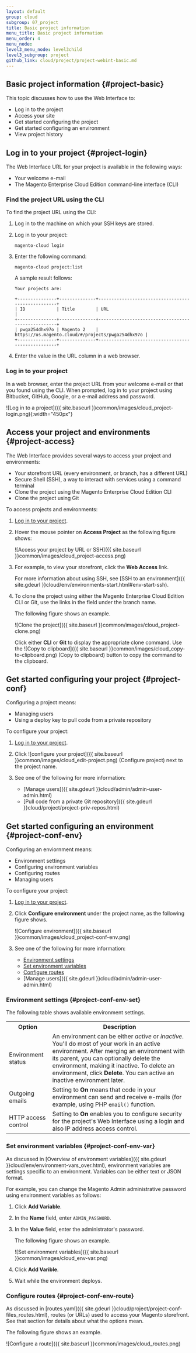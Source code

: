 ```yaml
---
layout: default
group: cloud
subgroup: 07_project
title: Basic project information
menu_title: Basic project information
menu_order: 4
menu_node: 
level3_menu_node: level3child
level3_subgroup: project
github_link: cloud/project/project-webint-basic.md
---
```


## Basic project information {#project-basic}
This topic discusses how to use the Web Interface to:

*	Log in to the project
*	Access your site
*	Get started configuring the project
*	Get started configuring an environment
*	View project history

## Log in to your project {#project-login}
The Web Interface URL for your project is available in the following ways:

*	Your welcome e-mail
*	The Magento Enterprise Cloud Edition command-line interface (CLI)

### Find the project URL using the CLI
To find the project URL using the CLI:

1.	Log in to the machine on which your SSH keys are stored.
2.	Log in to your project:

		magento-cloud login
3.	Enter the following command:

		magento-cloud project:list

	A sample result follows:

		Your projects are:

		+---------------+--------------+---------------------------------------------------+
		| ID            | Title        | URL                                               |
		+---------------+--------------+---------------------------------------------------+
		| pwga254dhx97o | Magento 2    | https://us.magento.cloud/#/projects/pwga254dhx97o |
		+---------------+--------------+---------------------------------------------------+
4.	Enter the value in the URL column in a web browser.

### Log in to your project
In a web browser, enter the project URL from your welcome e-mail or that you found using the CLI. When prompted, log in to your project using Bitbucket, GitHub, Google, or a e-mail address and password.

![Log in to a project]({{ site.baseurl }}common/images/cloud_project-login.png){:width="450px"}

## Access your project and environments {#project-access}
The Web Interface provides several ways to access your project and environments:

*	Your storefront URL (every environment, or branch, has a different URL)
*	Secure Shell (SSH), a way to interact with services using a command terminal
*	Clone the project using the Magento Enterprise Cloud Edition CLI
*	Clone the project using Git

To access projects and environments:

1.	[Log in to your project](#project-login).
2.	Hover the mouse pointer on **Access Project** as the following figure shows:

	![Access your project by URL or SSH]({{ site.baseurl }}common/images/cloud_project-access.png)
3.	For example, to view your storefront, click the **Web Access** link.

	For more information about using SSH, see [SSH to an environment]({{ site.gdeurl }}cloud/env/environments-start.html#env-start-ssh).
4.	To clone the project using either the Magento Enterprise Cloud Edition CLI or Git, use the links in the field under the branch name.

	The following figure shows an example.

	![Clone the project]({{ site.baseurl }}common/images/cloud_project-clone.png)

	Click either **CLI** or **Git** to display the appropriate clone command. Use the ![Copy to clipboard]({{ site.baseurl }}common/images/cloud_copy-to-clipboard.png) (Copy to clipboard) button to copy the command to the clipboard.

## Get started configuring your project {#project-conf}
Configuring a project means:

*	Managing users
*	Using a deploy key to pull code from a private repository

To configure your project:

1.	[Log in to your project](#project-login).
2.	Click ![configure your project]({{ site.baseurl }}common/images/cloud_edit-project.png) (Configure project) next to the project name.
3.	See one of the following for more information:

	*	[Manage users]({{ site.gdeurl }}cloud/admin/admin-user-admin.html)
	*	[Pull code from a private Git repository]({{ site.gdeurl }}cloud/project/project-priv-repos.html)

## Get started configuring an environment {#project-conf-env}
Configuring an enviornment means:

*	Environment settings
*	Configuring environment variables
*	Configuring routes
*	Managing users

To configure your project:

1.	[Log in to your project](#project-login).
2.	Click **Configure environment** under the project name, as the following figure shows.

	![Configure environment]({{ site.baseurl }}common/images/cloud_project-conf-env.png)
3.	See one of the following for more information:

	*	[Environment settings](#project-conf-env-set)
	*	[Set environment variables](#project-conf-env-var)
	*	[Configure routes](#project-conf-env-route)
	*	[Manage users]({{ site.gdeurl }}cloud/admin/admin-user-admin.html)

### Environment settings {#project-conf-env-set}
The following table shows available environment settings.

<table>
	<tbody>
		<tr>
			<th>Option</th>
			<th>Description</th>
		</tr>
	<tr>
		<td>Environment status</td>
		<td>An environment can be either <em>active</em> or <em>inactive</em>. You'll do most of your work in an active environment. After merging an environment with its parent, you can optionally delete the environment, making it inactive. To delete an environment, click <strong>Delete</strong>. You can active an inactive environment later.</td>
	</tr>
	<tr>
		<td>Outgoing emails</td>
		<td>Setting to <strong>On</strong> means that code in your environment can send and receive e-mails (for example, using PHP <code>email()</code> function. </td>
	</tr>
	<tr><td>HTTP access control</td>
	<td>Setting to <strong>On</strong> enables you to configure security for the project's Web Interface using a login and also IP address access control.</td>
	</tr>
</tbody>
</table>

### Set environment variables {#project-conf-env-var}
As discussed in [Overview of environment variables]({{ site.gdeurl }}cloud/env/environment-vars_over.html), environment variables are settings specific to an environment. Variables can be either text or JSON format.

For example, you can change the Magento Admin administrative password using environment variables as follows:

1.	Click **Add Variable**.
2.	In the **Name** field, enter `ADMIN_PASSWORD`.
3.	In the **Value** field, enter the administrator's password.

	The following figure shows an example.

	![Set environment variables]({{ site.baseurl }}common/images/cloud_env-var.png)
4.	Click **Add Varible**.
5.	Wait while the environment deploys.

### Configure routes {#project-conf-env-route}
As discussed in [routes.yaml]({{ site.gdeurl }}cloud/project/project-conf-files_routes.html), routes (or URLs) used to access your Magento storefront. See that section for details about what the options mean.

The following figure shows an example.

![Configure a route]({{ site.baseurl }}common/images/cloud_routes.png)